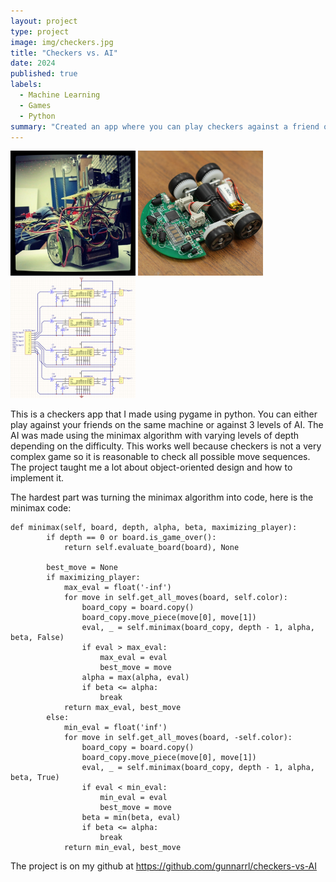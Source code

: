 ```yaml
---
layout: project
type: project
image: img/checkers.jpg
title: "Checkers vs. AI"
date: 2024
published: true
labels:
  - Machine Learning
  - Games
  - Python
summary: "Created an app where you can play checkers against a friend or varying levels of AI"
---
```


<div class="text-center p-4">
  <img width="200px" src="../img/micromouse/micromouse-robot.png" class="img-thumbnail" >
  <img width="200px" src="../img/micromouse/micromouse-robot-2.jpg" class="img-thumbnail" >
  <img width="200px" src="../img/micromouse/micromouse-circuit.png" class="img-thumbnail" >
</div>

This is a checkers app that I made using pygame in python. You can either play against your friends on the same machine or against 3 levels of AI. The AI was made using the minimax algorithm with varying levels
of depth depending on the difficulty. This works well because checkers is not a very complex game so it is reasonable to check all possible move sequences. The project taught me a lot about object-oriented design
and how to implement it.

The hardest part was turning the minimax algorithm into code, here is the minimax code:
```
def minimax(self, board, depth, alpha, beta, maximizing_player):
        if depth == 0 or board.is_game_over():
            return self.evaluate_board(board), None

        best_move = None
        if maximizing_player:
            max_eval = float('-inf')
            for move in self.get_all_moves(board, self.color):
                board_copy = board.copy()
                board_copy.move_piece(move[0], move[1])
                eval, _ = self.minimax(board_copy, depth - 1, alpha, beta, False)
                if eval > max_eval:
                    max_eval = eval
                    best_move = move
                alpha = max(alpha, eval)
                if beta <= alpha:
                    break
            return max_eval, best_move
        else:
            min_eval = float('inf')
            for move in self.get_all_moves(board, -self.color):
                board_copy = board.copy()
                board_copy.move_piece(move[0], move[1])
                eval, _ = self.minimax(board_copy, depth - 1, alpha, beta, True)
                if eval < min_eval:
                    min_eval = eval
                    best_move = move
                beta = min(beta, eval)
                if beta <= alpha:
                    break
            return min_eval, best_move
```

The project is on my github at https://github.com/gunnarrl/checkers-vs-AI
